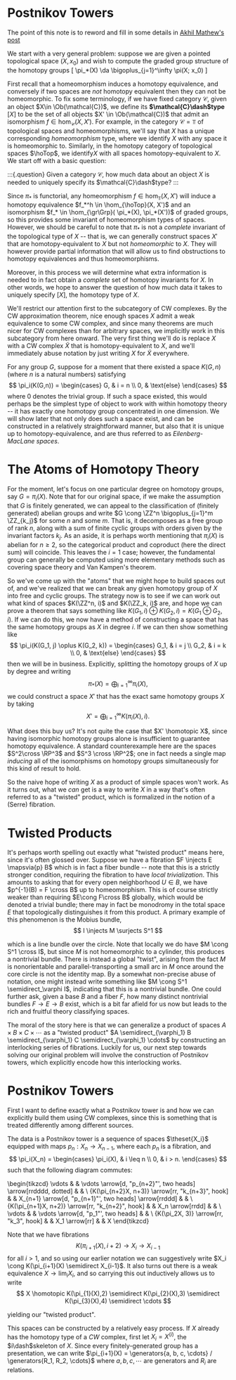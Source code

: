 # Postnikov Towers

The point of this note is to reword and fill in some details in [Akhil Mathew's post](https://amathew.wordpress.com/2010/12/06/eilenberg-maclane-spaces/amp/)

We start with a very general problem: suppose we are given a pointed topological space $(X, x_0)$ and wish to compute the graded group structure of the homotopy groups
\[
\pi_*(X) \da \bigoplus_{j=1}^\infty \pi(X; x_0)
\]

First recall that a homeomorphism induces a homotopy equivalence, and conversely if two spaces are *not* homotopy equivalent then they can not be homeomorphic.
To fix some terminology, if we have fixed category $\mathcal{C}$, given an object $X\in \Ob(\mathcal{C})$, we define its **$\mathcal{C}\dash$type** $[X]$ to be the set of all objects $X' \in \Ob(\mathcal{C})$ that admit an isomorphism $f\in \hom_{\mathcal{C}}(X, X')$.
For example, in the category $\mathcal{C} = \Top$ of topological spaces and homeomorphisms, we'll say that $X$ has a unique corresponding *homeomorphism* type, where we identify $X$ with any space it is homeomorphic to.
Similarly, in the homotopy category of topological spaces $\hoTop$, we identify$X$ with all spaces homotopy-equivalent to $X$.
We start off with a basic question:

:::{.question}
Given a category $\mathcal{C}$, how much data about an object $X$ is needed to uniquely specify its $\mathcal{C}\dash$type?
:::


Since $\pi_*$ is functorial, any homeomorphism $f \in \hom_{\Top}(X, X')$ will induce a homotopy equivalence $f_*^h \in \hom_{\hoTop}(X, X')$ and an isomorphism $f_* \in \hom_{\gr\Grp}( \pi_*(X), \pi_*(X'))$ of graded groups, so this provides some invariant of homeomorphism types of spaces.
However, we should be careful to note that $\pi_*$ is not a *complete* invariant of the topological type of $X$ -- that is, we can generally construct spaces $X'$ that are homotopy-equivalent to $X$ but not *homeomorphic* to $X$.
They will however provide partial information that will allow us to find obstructions to homotopy equivalences and thus homeomorphisms.

Moreover, in this process we will determine what extra information is needed to in fact obtain a *complete* set of homotopy invariants for $X$.
In other words, we hope to answer the question of how much data it takes to uniquely specify $[X]$, the homotopy type of $X$.

We'll restrict our attention first to the subcategory of CW complexes.
By the CW approximation theorem, nice enough spaces $X$ admit a weak equivalence to some CW complex, and since many theorems are much nicer for CW complexes than for arbitrary spaces, we implicitly work in this subcategory from here onward.
The very first thing we'll do is replace $X$ with a CW complex $\tilde X$ that is homotopy-equivalent to $X$, and we'll immediately abuse notation by just writing $X$ for $\tilde X$ everywhere.

For any group $G$, suppose for a moment that there existed a space $K(G,n)$ (where $n$ is a natural numbers) satisfying
$$
\pi_i(K(G,n)) = \begin{cases}
G, & i = n \\
0, & \text{else}
\end{cases}
$$
where $0$ denotes the trivial group. If such a space existed, this would perhaps be the simplest type
of object to work with within homotopy theory -- it has exactly one homotopy group concentrated in one
dimension. We will show later that not only does such a space exist, and can be constructed in a
relatively straightforward manner, but also that it is unique up to homotopy-equivalence, and are
thus referred to as *Eilenberg-MacLane spaces*.

# The Atoms of Homotopy Theory
For the moment, let's focus on one particular degree on homotopy groups, say $G = \pi_i(X)$.
Note that for our original space, if we make the assumption that
$G$ is finitely generated, we can appeal to the classification of (finitely generated) abelian groups and write
$G \cong \ZZ^n \bigoplus_{j=1}^m \ZZ_{k_j}$ for some $n$ and some $m$. That is, it decomposes as a
free group of rank $n$, along with a sum of finite cyclic groups with orders given
by the invariant factors $k_j$. As an aside, it is perhaps worth mentioning that $\pi_i(X)$ is abelian for $n\geq 2$, so the
categorical product and coproduct (here the direct sum) will coincide. This leaves the $i=1$ case; however,
the fundamental group can generally be computed using more elementary methods such as covering space theory
and Van Kampen's theorem.

So we've come up with the "atoms" that we might hope to build spaces out of, and we've realized that we can break
any given homotopy group of $X$ into free and cyclic groups. The strategy now is to see if we can work out what kind of spaces $K(\ZZ^n, i)$ and $K(\ZZ_k, i)$ are, and hope we can prove a theorem that says something like $K(G_1, i) \oplus K(G_2, i) =K(G_1 \oplus G_2, i)$. If we can do this, we now have a method of constructing a space that has the same homotopy groups as $X$ in degree $i$. If we can then show something like
$$
\pi_i(K(G_1, j) \oplus K(G_2, k)) = \begin{cases}
G_1, & i = j \\
G_2, & i = k \\
0, & \text{else}
\end{cases}
$$
then we will be in business. Explicitly, splitting the homotopy groups of $X$ up by degree and writing
$$\pi_*(X) = \bigoplus_{i=1}^\infty \pi_i(X),$$
we could construct a space $X'$ that has the exact same homotopy groups $X$ by taking
$$X' = \bigoplus_{i=1}^\infty K(\pi_i(X), i).$$

What does this buy us? It's not quite the case that $X' \homotopic X$, since having isomorphic
homotopy groups alone is insufficient to guarantee homotopy equivalence. A standard counterexample
here are the spaces $S^2\cross \RP^3$ and $S^3 \cross \RP^2$; one in fact needs a single map *inducing*
all of the isomorphisms on homotopy groups simultaneously for this kind of result to hold.

So the naive hope of writing $X$ as a product of simple spaces won't work. As it turns out, what we
*can* get is a way to write $X$ in a way that's often referred to as a "twisted" product, which is formalized in
the notion of a (Serre) fibration.

# Twisted Products
It's perhaps worth spelling out exactly what "twisted product" means here, since it's often glossed over.
Suppose we have a fibration $F \injects E \mapsvia{p} B$ which is in fact a fiber bundle -- note that this is
a strictly stronger condition, requiring the fibration to have *local trivialization*. This amounts to
asking that for every open neighborhood $U \in B$, we have $p^{-1}(B) = F \cross B$ up to homeomorphism. This
is of course strictly weaker than requiring $E\cong F\cross B$ globally, which would be denoted a trivial
bundle; there may in fact be monodromy in the total space $E$ that topologically distinguishes it from
this product. A primary example of this phenomenon is the Mobius bundle,
$$
I \injects M \surjects S^1
$$

which is a line bundle over the circle. Note that locally we do have $M \cong S^1 \cross I$, but since $M$
is not homeomorphic to a cylinder, this produces a nontrivial bundle. There is instead a global "twist",
arising from the fact $M$ is nonorientable and parallel-transporting a small arc in $M$ once around the core
circle is not the identity map.
By a somewhat non-precise abuse of notation, one might instead write something like
$M \cong S^1 \semidirect_\varphi I$, indicating that this is a nontrivial bundle. One could further
ask, given a base $B$ and a fiber $F$, how many distinct nontrivial bundles $F \to E \to B$ exist,
which is a bit far afield for us now but leads to the rich and fruitful theory classifying spaces.

The moral of the story here is that we can generalize a product of spaces $A \times B \times C \times \cdots$
as a "twisted product" $A \semidirect_{\varphi_1} B  \semidirect_{\varphi_1} C  \semidirect_{\varphi_1} \cdots$
by constructing an interlocking series of fibrations. Luckily for us, our next step towards
solving our original problem will involve the construction of Postnikov towers, which explicitly
encode how this interlocking works.

# Postnikov Towers

First I want to define exactly what a Postnikov tower is and how we can explicitly build them using
CW complexes, since this is something that is treated differently among different sources.

The data is a Postnikov tower is a sequence of spaces $\theset{X_i}$ equipped with maps $p_n: X_n \to X_{n-1}$,
where each $p_n$ is a fibration, and
$$
\pi_i(X_n) =
\begin{cases}
\pi_i(X), & i \leq n \\
0, & i > n.
\end{cases}
$$
such that the following diagram commutes:

\begin{tikzcd}
\vdots                                           &  & \vdots \arrow[d, "p_{n+2}"', two heads] \arrow[rrdddd, dotted] &  &   \\
{K(\pi_{n+2}X, n+3)} \arrow[rr, "k_{n+3}", hook] &  & X_{n+1} \arrow[d, "p_{n+1}"', two heads] \arrow[rrddd]         &  &   \\
{K(\pi_{n+1}X, n+2)} \arrow[rr, "k_{n+2}", hook] &  & X_n \arrow[rrdd]                                               &  &   \\
\vdots                                           &  & \vdots \arrow[d, "p_1"', two heads]                            &  &   \\
{K(\pi_2X, 3)} \arrow[rr, "k_3", hook]           &  & X_1 \arrow[rr]                                                 &  & X
\end{tikzcd}

Note that we have fibrations
$$K(\pi_{i+1}(X), i+2) \to X_i \to X_{i-1}$$
for all $i > 1$, and so using our earlier notation we can suggestively write
$X_i \cong K(\pi_{i+1}(X) \semidirect X_{i-1}$. It also turns out there is a weak
equivalence $X \to \lim_i X_i$, and so carrying this out inductively allows us to write
$$
X \homotopic K(\pi_{1}(X),2) \semidirect   K(\pi_{2}(X),3) \semidirect   K(\pi_{3}(X),4) \semidirect  \cdots
$$

yielding our "twisted product".

This spaces can be constructed by a relatively easy process. 
If $X$ already has the homotopy type of a $CW$ complex, first let $X_i = X^{(i)}$, the $i\dash$skeleton of $X$. 
Since every finitely-generated group has a presentation, we can write $\pi_{i+1}(X) = \generators{a, b, c, \cdots} / \generators{R_1, R_2, \cdots}$ where $a,b,c,\cdots$ are generators and $R_i$ are relations.


